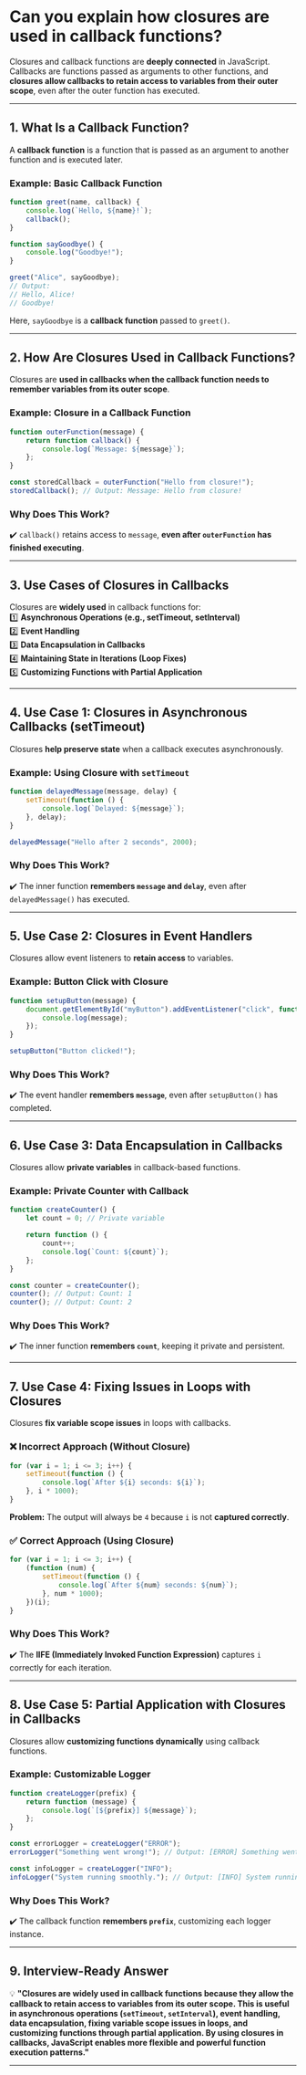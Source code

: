 # Can you explain how closures are used in callback functions?

Closures and callback functions are **deeply connected** in JavaScript. Callbacks are functions passed as arguments to other functions, and **closures allow callbacks to retain access to variables from their outer scope**, even after the outer function has executed.

---

## **1. What Is a Callback Function?**  
A **callback function** is a function that is passed as an argument to another function and is executed later.

### **Example: Basic Callback Function**
```javascript
function greet(name, callback) {
    console.log(`Hello, ${name}!`);
    callback();
}

function sayGoodbye() {
    console.log("Goodbye!");
}

greet("Alice", sayGoodbye);
// Output:
// Hello, Alice!
// Goodbye!
```
Here, `sayGoodbye` is a **callback function** passed to `greet()`.

---

## **2. How Are Closures Used in Callback Functions?**  
Closures are **used in callbacks when the callback function needs to remember variables from its outer scope**.

### **Example: Closure in a Callback Function**
```javascript
function outerFunction(message) {
    return function callback() {
        console.log(`Message: ${message}`);
    };
}

const storedCallback = outerFunction("Hello from closure!");
storedCallback(); // Output: Message: Hello from closure!
```
### **Why Does This Work?**
✔️ `callback()` retains access to `message`, **even after `outerFunction` has finished executing**.  

---

## **3. Use Cases of Closures in Callbacks**  
Closures are **widely used** in callback functions for:  
1️⃣ **Asynchronous Operations (e.g., setTimeout, setInterval)**  
2️⃣ **Event Handling**  
3️⃣ **Data Encapsulation in Callbacks**  
4️⃣ **Maintaining State in Iterations (Loop Fixes)**  
5️⃣ **Customizing Functions with Partial Application**  

---

## **4. Use Case 1: Closures in Asynchronous Callbacks (setTimeout)**  
Closures **help preserve state** when a callback executes asynchronously.

### **Example: Using Closure with `setTimeout`**
```javascript
function delayedMessage(message, delay) {
    setTimeout(function () {
        console.log(`Delayed: ${message}`);
    }, delay);
}

delayedMessage("Hello after 2 seconds", 2000);
```
### **Why Does This Work?**
✔️ The inner function **remembers `message` and `delay`**, even after `delayedMessage()` has executed.  

---

## **5. Use Case 2: Closures in Event Handlers**  
Closures allow event listeners to **retain access** to variables.

### **Example: Button Click with Closure**
```javascript
function setupButton(message) {
    document.getElementById("myButton").addEventListener("click", function () {
        console.log(message);
    });
}

setupButton("Button clicked!");
```
### **Why Does This Work?**
✔️ The event handler **remembers `message`**, even after `setupButton()` has completed.  

---

## **6. Use Case 3: Data Encapsulation in Callbacks**  
Closures allow **private variables** in callback-based functions.

### **Example: Private Counter with Callback**
```javascript
function createCounter() {
    let count = 0; // Private variable

    return function () {
        count++;
        console.log(`Count: ${count}`);
    };
}

const counter = createCounter();
counter(); // Output: Count: 1
counter(); // Output: Count: 2
```
### **Why Does This Work?**
✔️ The inner function **remembers `count`**, keeping it private and persistent.  

---

## **7. Use Case 4: Fixing Issues in Loops with Closures**  
Closures **fix variable scope issues** in loops with callbacks.

### **❌ Incorrect Approach (Without Closure)**
```javascript
for (var i = 1; i <= 3; i++) {
    setTimeout(function () {
        console.log(`After ${i} seconds: ${i}`);
    }, i * 1000);
}
```
**Problem:** The output will always be `4` because `i` is not **captured correctly**.

### **✅ Correct Approach (Using Closure)**
```javascript
for (var i = 1; i <= 3; i++) {
    (function (num) {
        setTimeout(function () {
            console.log(`After ${num} seconds: ${num}`);
        }, num * 1000);
    })(i);
}
```
### **Why Does This Work?**
✔️ The **IIFE (Immediately Invoked Function Expression)** captures `i` correctly for each iteration.  

---

## **8. Use Case 5: Partial Application with Closures in Callbacks**  
Closures allow **customizing functions dynamically** using callback functions.

### **Example: Customizable Logger**
```javascript
function createLogger(prefix) {
    return function (message) {
        console.log(`[${prefix}] ${message}`);
    };
}

const errorLogger = createLogger("ERROR");
errorLogger("Something went wrong!"); // Output: [ERROR] Something went wrong!

const infoLogger = createLogger("INFO");
infoLogger("System running smoothly."); // Output: [INFO] System running smoothly.
```
### **Why Does This Work?**
✔️ The callback function **remembers `prefix`**, customizing each logger instance.  

---

## **9. Interview-Ready Answer**  
💡 **"Closures are widely used in callback functions because they allow the callback to retain access to variables from its outer scope. This is useful in asynchronous operations (`setTimeout`, `setInterval`), event handling, data encapsulation, fixing variable scope issues in loops, and customizing functions through partial application. By using closures in callbacks, JavaScript enables more flexible and powerful function execution patterns."**  

---
